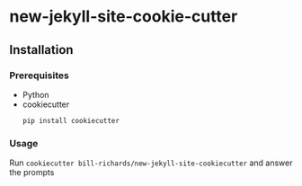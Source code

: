 # new-jekyll-site-cookie-cutter

## Installation

### Prerequisites

- Python
- cookiecutter
  ```pip
  pip install cookiecutter
  ```
### Usage

Run `cookiecutter bill-richards/new-jekyll-site-cookiecutter` and answer the prompts
